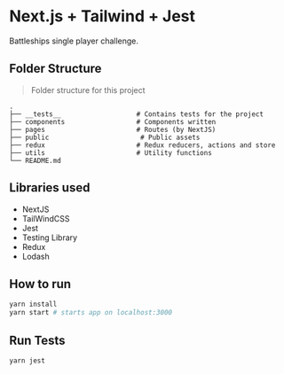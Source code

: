 # Next.js + Tailwind + Jest

Battleships single player challenge.

## Folder Structure

> Folder structure for this project

    .
    ├── __tests__                   # Contains tests for the project
    ├── components                  # Components written
    ├── pages                       # Routes (by NextJS)
    ├── public                       # Public assets
    ├── redux                       # Redux reducers, actions and store
    ├── utils                       # Utility functions
    └── README.md

## Libraries used

- NextJS
- TailWindCSS
- Jest
- Testing Library
- Redux
- Lodash

## How to run

```bash
yarn install
yarn start # starts app on localhost:3000
```

## Run Tests

```bash
yarn jest
```
